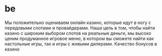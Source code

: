 # be
Мы положительно оцениваем онлайн казино, которые идут в ногу с передовыми слотами и провайдерами. Наша цель в том, чтобы найти казино с широким выбором слотов на реальные деньги, мы высоко ценим продуманное игровое меню, в котором вы сможете найти как настольные игры, так и игры с живыми дилерами. Качество бонусов в казино
